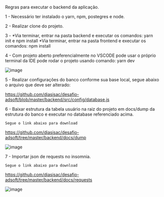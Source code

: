 Regras para executar o backend da aplicação.

1 - Necessário ter instalado o yarn, npm, postegres e node.

2 - Realizar clone do projeto.

3 - 
*Via terminar, entrar na pasta backend e executar os comandos: yarn init e npm install
*Via terminar, entrar na pasta frontend e executar os comandos: npm install

4 - Com projeto aberto preferencialmente no VSCODE pode usar o próprio terminal da IDE pode rodar o projeto usando comando: yarn dev

![image](https://user-images.githubusercontent.com/40832333/111524913-c30a8980-873b-11eb-83a4-9c6bb805f96a.png)


5 - Realizar configurações do banco conforme sua base local, segue abaixo o arquivo que deve ser alterado:

  https://github.com/diasisac/desafio-adsoft/blob/master/backend/src/config/database.js

6 - Baixar estrutura da tabela usuário na raiz do projeto em docs/dump da estrutura do banco e executar no database referenciado acima.
    
    Segue o link abaixo para download
  
  https://github.com/diasisac/desafio-adsoft/tree/master/backend/docs/dump
  

  ![image](https://user-images.githubusercontent.com/40832333/111523983-a7eb4a00-873a-11eb-8cbe-48f383e49587.png)


7 - Importar json de requests no insomnia.
   
    Segue o link abaixo para download
  
  https://github.com/diasisac/desafio-adsoft/tree/master/backend/docs/requests
  
  ![image](https://user-images.githubusercontent.com/40832333/111523645-475c0d00-873a-11eb-83a7-0a611bb663c0.png)
